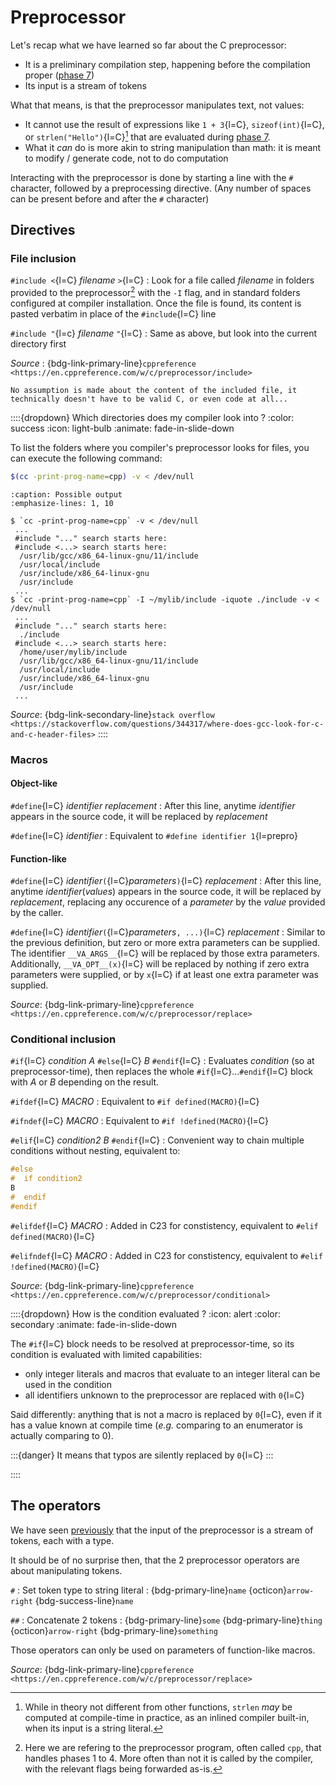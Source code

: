# Preprocessor

Let's recap what we have learned so far about the C preprocessor:
 - It is a preliminary compilation step, happening before the compilation proper ([phase 7](phase7))
 - Its input is a stream of tokens

What that  means, is that the preprocessor manipulates text, not values:
 - It cannot use the result of expressions like `1 + 3`{l=C}, `sizeof(int)`{l=C}, or `strlen("Hello")`{l=C}[^strlen] that are evaluated during [phase 7](phase7).
 - What it _can_ do is more akin to string manipulation than math: it is meant to modify / generate code, not to do computation

[^strlen]: While in theory not different from other functions, `strlen` _may_ be computed at compile-time in practice, as an inlined compiler built-in, when its input is a string literal.

Interacting with the preprocessor is done by starting a line with the `#` character, followed by a preprocessing directive. (Any number of spaces can be present before and after the `#` character)

## Directives

### File inclusion

`#include <`{l=C} _filename_ `>`{l=C}
: Look for a file called _filename_ in folders provided to the preprocessor[^include] with the `-I` flag, and in standard folders configured at compiler installation.
  Once the file is found, its content is pasted verbatim in place of the `#include`{l=C} line

[^include]: Here we are refering to the preprocessor program, often called `cpp`, that handles phases 1 to 4. More often than not it is called by the compiler, with the relevant flags being forwarded as-is.

`#include "`{l=c} _filename_ `"`{l=C}
: Same as above, but look into the current directory first

_Source_ : {bdg-link-primary-line}`cppreference <https://en.cppreference.com/w/c/preprocessor/include>`

```{note}
No assumption is made about the content of the included file, it technically doesn't have to be valid C, or even code at all...
```

::::{dropdown} Which directories does my compiler look into ?
:color: success
:icon: light-bulb
:animate: fade-in-slide-down

To list the folders where you compiler's preprocessor looks for files, you can execute the following command:
```bash
$(cc -print-prog-name=cpp) -v < /dev/null
```
```{code-block} shell-session
:caption: Possible output
:emphasize-lines: 1, 10

$ `cc -print-prog-name=cpp` -v < /dev/null
 ...
 #include "..." search starts here:
 #include <...> search starts here:
  /usr/lib/gcc/x86_64-linux-gnu/11/include
  /usr/local/include
  /usr/include/x86_64-linux-gnu
  /usr/include
 ...
$ `cc -print-prog-name=cpp` -I ~/mylib/include -iquote ./include -v < /dev/null
 ...
 #include "..." search starts here:
  ./include
 #include <...> search starts here:
  /home/user/mylib/include
  /usr/lib/gcc/x86_64-linux-gnu/11/include
  /usr/local/include
  /usr/include/x86_64-linux-gnu
  /usr/include
 ...
```
_Source_: {bdg-link-secondary-line}`stack overflow <https://stackoverflow.com/questions/344317/where-does-gcc-look-for-c-and-c-header-files>`
::::

### Macros

#### Object-like

`#define`{l=C} _identifier_ _replacement_
: After this line, anytime _identifier_ appears in the source code, it will be replaced by _replacement_

`#define`{l=C} _identifier_
: Equivalent to `#define identifier 1`{l=prepro}

#### Function-like

`#define`{l=C} _identifier_`(`{l=C}_parameters_`)`{l=C} _replacement_
: After this line, anytime _identifier_(_values_) appears in the source code, it will be replaced by _replacement_, replacing any occurence of a _parameter_ by the _value_ provided by the caller.

`#define`{l=C} _identifier_`(`{l=C}_parameters_`, ...)`{l=C} _replacement_
: Similar to the previous definition, but zero or more extra parameters can be supplied. The identifier `__VA_ARGS__`{l=C} will be replaced by those extra parameters.
Additionally, `__VA_OPT__(x)`{l=C} will be replaced by nothing if zero extra parameters were supplied, or by `x`{l=C} if at least one extra parameter was supplied.

_Source_: {bdg-link-primary-line}`cppreference <https://en.cppreference.com/w/c/preprocessor/replace>`

### Conditional inclusion

`#if`{l=C} _condition_ _A_ `#else`{l=C} _B_ `#endif`{l=C}
: Evaluates _condition_ (so at preprocessor-time), then replaces the whole `#if`{l=C}...`#endif`{l=C} block with _A_ or _B_ depending on the result.

`#ifdef`{l=C} _MACRO_
: Equivalent to `#if defined(MACRO)`{l=C}

`#ifndef`{l=C} _MACRO_
: Equivalent to `#if !defined(MACRO)`{l=C}

`#elif`{l=C} _condition2_ _B_ `#endif`{l=C}
: Convenient way to chain multiple conditions without nesting, equivalent to:
  ```C
  #else
  #  if condition2
  B
  #  endif
  #endif
  ```

`#elifdef`{l=C} _MACRO_
: Added in C23 for constistency, equivalent to `#elif defined(MACRO)`{l=C}

`#elifndef`{l=C} _MACRO_
: Added in C23 for constistency, equivalent to `#elif !defined(MACRO)`{l=C}

_Source_: {bdg-link-primary-line}`cppreference <https://en.cppreference.com/w/c/preprocessor/conditional>`

::::{dropdown} How is the condition evaluated ?
:icon: alert
:color: secondary
:animate: fade-in-slide-down

The `#if`{l=C} block needs to be resolved at preprocessor-time, so its condition is evaluated with limited capabilities:
- only integer literals and macros that evaluate to an integer literal can be used in the condition
- all identifiers unknown to the preprocessor are replaced with `0`{l=C}

Said differently:
anything that is not a macro is replaced by `0`{l=C}, even if it has a value known at compile time (_e.g._ comparing to an enumerator is actually comparing to 0).

:::{danger}
It means that typos are silently replaced by `0`{l=C}
:::

::::

## The operators

We have seen [previously](00_compilation.md#tokenizing) that the input of the preprocessor is a stream of tokens, each with a type.

It should be of no surprise then, that the 2 preprocessor operators are about manipulating tokens.

`#`
: Set token type to string literal
: {bdg-primary-line}`name` {octicon}`arrow-right` {bdg-success-line}`name`

`##`
: Concatenate 2 tokens
: {bdg-primary-line}`some` {bdg-primary-line}`thing` {octicon}`arrow-right` {bdg-primary-line}`something`

Those operators can only be used on parameters of function-like macros.

_Source_: {bdg-link-primary-line}`cppreference <https://en.cppreference.com/w/c/preprocessor/replace>`
